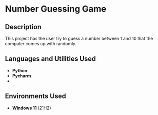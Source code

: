 <h1>Number Guessing Game</h1>

<h2>Description</h2>
This project has the user try to guess a number between 1 and 10 that the computer comes up with randomly. 
<br />


<h2>Languages and Utilities Used</h2>

- <b>Python</b> 
- <b>Pycharm</b>
- 
<h2>Environments Used </h2>

- <b>Windows 11</b> (21H2)
